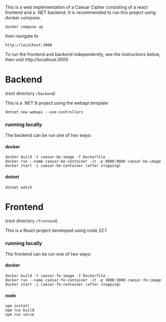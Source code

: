 This is a web implementation of a Caesar Cipher consisting of a react frontend and a .NET backend. It is recommended to run this project using docker compose.
```
docker compose up
``` 
then navigate to
```
http://localhost:3000
```

To run the frontend and backend independently, see the instructions below, then visit http://localhost:3000 

# Backend
(root directory `/backend`)

This is a .NET 8 project using the webapi template
```
dotnet new webapi --use-controllers
```
### running locally
The backend can be run one of two ways:
#### docker
```
docker build -t caesar-be-image -f Dockerfile .
docker run --name caesar-be-container -it -p 8080:8080 caesar-be-image
docker start -i caesar-be-container (after stopping)
```
#### dotnet
```
dotnet watch
```

# Frontend
(root directory `/frontend`)

This is a React project developed using node 22.1

### running locally
The frontend can be run one of two ways:
#### docker
```
docker build -t caesar-fe-image -f Dockerfile .
docker run --name caesar-fe-container -it -p 3000:3000 caesar-fe-image
docker start -i caesar-fe-container (after stopping)
```
#### node
```
npm install
npm run build
npm run serve
```